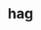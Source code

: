 ---
category: 3-letters
denotation: null
name: hag
reference_link: https://www.etymonline.com/word/hag
root_language: null
root_name: null
title: hag
type: free
word_sums:
- respelling: hag
  sum: 'Hag + '
---